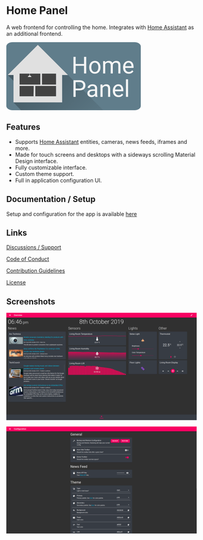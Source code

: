 # Home Panel

A web frontend for controlling the home. Integrates with
[Home Assistant][home-assistant] as an additional frontend.

![banner][banner]

## Features

- Supports [Home Assistant][home-assistant] entities, cameras, news feeds, iframes and
 more.
- Made for touch screens and desktops with a sideways scrolling Material Design
 interface.
- Fully customizable interface.
- Custom theme support.
- Full in application configuration UI.

## Documentation / Setup

Setup and configuration for the app is available [here][docs-setup]

## Links

[Discussions / Support][discussions]

[Code of Conduct][code-of-conduct]

[Contribution Guidelines][contributing]

[License][license]

## Screenshots

![Main Screen Screenshot][screen-main]

![Configuration Screenshot][screen-configuration]

[banner]: https://raw.githubusercontent.com/timmo001/home-panel/master/documentation/resources/banner.png
[code-of-conduct]: .github/CODE_OF_CONDUCT.md
[contributing]: .github/CONTRIBUTING.md
[discussions]: https://github.com/timmo001/home-panel/discussions
[docs-setup]: https://home-panel-docs.timmo.dev/setup
[home-assistant]: https://www.home-assistant.io/
[license]: LICENSE
[screen-configuration]: https://raw.githubusercontent.com/timmo001/home-panel/master/documentation/resources/screen-configuration-main.png
[screen-main]: https://raw.githubusercontent.com/timmo001/home-panel/master/documentation/resources/screen-main.png
